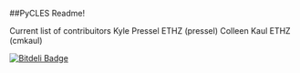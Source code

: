 ##PyCLES Readme!

Current list of contribuitors 
Kyle Pressel ETHZ (pressel)
Colleen Kaul ETHZ (cmkaul) 



[![Bitdeli Badge](https://d2weczhvl823v0.cloudfront.net/pressel/pycles/trend.png)](https://bitdeli.com/free "Bitdeli Badge")

